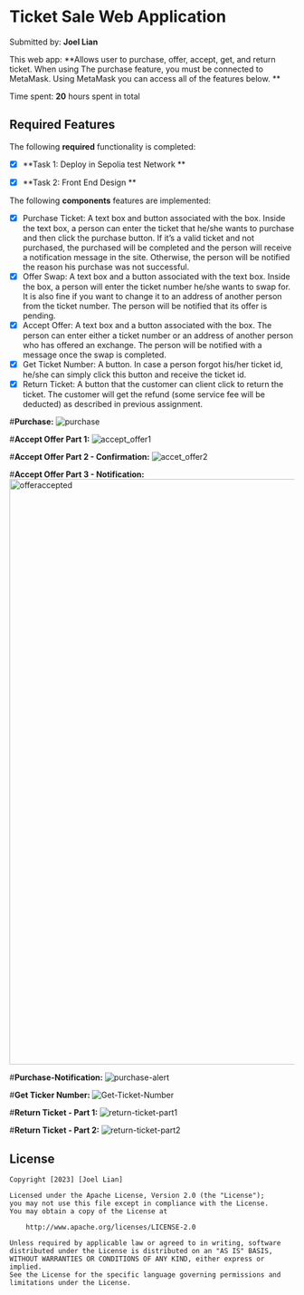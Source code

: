 # Ticket Sale Web Application

Submitted by: **Joel Lian**

This web app: **Allows user to purchase, offer, accept, get, and return ticket. When using The purchase feature, you must be connected to MetaMask. Using MetaMask you can access all of the features below. **

Time spent: **20** hours spent in total

## Required Features

The following **required** functionality is completed:

- [x] **Task 1: Deploy in Sepolia test Network **
- [x] **Task 2: Front End Design **


The following **components** features are implemented:

- [x] Purchase Ticket: A text box and button associated with the box. Inside the text box, a person can enter the ticket
that he/she wants to purchase and then click the purchase button. If it’s a valid ticket and not
purchased, the purchased will be completed and the person will receive a notification message
in the site. Otherwise, the person will be notified the reason his purchase was not successful.
- [x] Offer Swap: A text box and a button associated with the text box. Inside the box, a person will enter the
ticket number he/she wants to swap for. It is also fine if you want to change it to an address of
another person from the ticket number. The person will be notified that its offer is pending.
- [x] Accept Offer: A text box and a button associated with the box. The person can enter either a ticket number or
an address of another person who has offered an exchange. The person will be notified with a
message once the swap is completed.
- [x] Get Ticket Number: A button. In case a person forgot his/her ticket id, he/she can simply click this button and
receive the ticket id.
- [x] Return Ticket: A button that the customer can client click to return the ticket. The customer will
get the refund (some service fee will be deducted) as described in previous assignment.

#**Purchase:**
![purchase](https://github.com/joellian/CSC-494-TicketSale/assets/65100772/99003973-87ee-47ef-92a6-32d9f7871a3b)

#**Accept Offer Part 1:**
![accept_offer1](https://github.com/joellian/CSC-494-TicketSale/assets/65100772/34b95eaa-8f07-4dd2-a830-d3380999f5b8)

#**Accept Offer Part 2 - Confirmation:**
![accet_offer2](https://github.com/joellian/CSC-494-TicketSale/assets/65100772/e498005d-e79b-40d2-8c13-7c7abdf9d2ce)

#**Accept Offer Part 3 - Notification:**
<img width="1033" alt="offeraccepted" src="https://github.com/joellian/CSC-494-TicketSale/assets/65100772/602a32c4-c2d8-4842-b8e9-7938d162d1ff">

#**Purchase-Notification:**
![purchase-alert](https://github.com/joellian/CSC-494-TicketSale/assets/65100772/0cf352b9-54fb-487c-abb0-c168f0de6f58)

#**Get Ticker Number:**
![Get-Ticket-Number](https://github.com/joellian/CSC-494-TicketSale/assets/65100772/eb1f2005-e263-42b1-abd4-3b2ef5f09053)

#**Return Ticket - Part 1:**
![return-ticket-part1](https://github.com/joellian/CSC-494-TicketSale/assets/65100772/2c07b301-629c-462a-af89-f5f416d0071d)


#**Return Ticket - Part 2:**
![return-ticket-part2](https://github.com/joellian/CSC-494-TicketSale/assets/65100772/995f9305-a43b-4f57-bc82-6f3d1464385a)


## License

    Copyright [2023] [Joel Lian]

    Licensed under the Apache License, Version 2.0 (the "License");
    you may not use this file except in compliance with the License.
    You may obtain a copy of the License at

        http://www.apache.org/licenses/LICENSE-2.0

    Unless required by applicable law or agreed to in writing, software
    distributed under the License is distributed on an "AS IS" BASIS,
    WITHOUT WARRANTIES OR CONDITIONS OF ANY KIND, either express or implied.
    See the License for the specific language governing permissions and
    limitations under the License.
